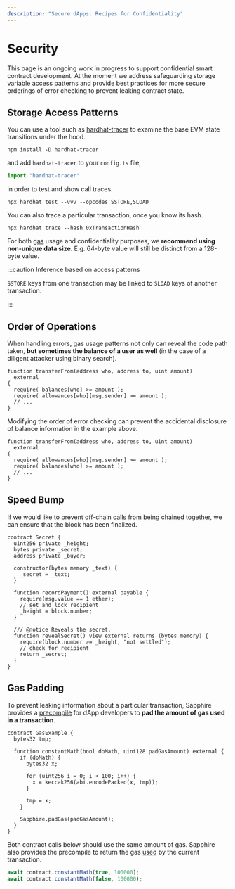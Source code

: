 ```yaml
---
description: "Secure dApps: Recipes for Confidentiality"
---
```


# Security

This page is an ongoing work in progress to support confidential smart contract
development. At the moment we address safeguarding storage variable access
patterns and provide best practices for more secure orderings of error checking
to prevent leaking contract state.

## Storage Access Patterns

You can use a tool such as [hardhat-tracer] to examine the base EVM state
transitions under the hood.

```shell npm2yarn
npm install -D hardhat-tracer
```

and add `hardhat-tracer` to your `config.ts` file,

```typescript
import "hardhat-tracer"
```

in order to test and show call traces.

```shell
npx hardhat test --vvv --opcodes SSTORE,SLOAD
```

You can also trace a particular transaction, once you know its hash.

```shell
npx hardhat trace --hash 0xTransactionHash
```

For both [gas] usage and confidentiality purposes, we **recommend using
non-unique data size**. E.g. 64-byte value will still be distinct from a
128-byte value.

:::caution Inference based on access patterns

`SSTORE` keys from one transaction may be linked to `SLOAD` keys of another
transaction.

:::

## Order of Operations

When handling errors, gas usage patterns not only can reveal the code path
taken, **but sometimes the balance of a user as well** (in the case of a diligent
attacker using binary search).

```solidity
function transferFrom(address who, address to, uint amount)
  external
{
  require( balances[who] >= amount );
  require( allowances[who][msg.sender] >= amount );
  // ...
}
```

Modifying the order of error checking can prevent the accidental disclosure of
balance information in the example above.

```solidity
function transferFrom(address who, address to, uint amount)
  external
{
  require( allowances[who][msg.sender] >= amount );
  require( balances[who] >= amount );
  // ...
}
```

## Speed Bump

If we would like to prevent off-chain calls from being chained together, we can
ensure that the block has been finalized.

```solidity
contract Secret {
  uint256 private _height;
  bytes private _secret;
  address private _buyer;

  constructor(bytes memory _text) {
    _secret = _text;
  }

  function recordPayment() external payable {
    require(msg.value == 1 ether);
    // set and lock recipient
    _height = block.number;
  }

  /// @notice Reveals the secret.
  function revealSecret() view external returns (bytes memory) {
    require(block.number >= _height, "not settled");
    // check for recipient
    return _secret;
  }
}
```

## Gas Padding

To prevent leaking information about a particular transaction, Sapphire
provides a [precompile] for dApp developers to **pad the amount of gas used
in a transaction**.

```solidity
contract GasExample {
  bytes32 tmp;

  function constantMath(bool doMath, uint128 padGasAmount) external {
    if (doMath) {
      bytes32 x;

      for (uint256 i = 0; i < 100; i++) {
        x = keccak256(abi.encodePacked(x, tmp));
      }

      tmp = x;
    }

    Sapphire.padGas(padGasAmount);
  }
}
```

Both contract calls below should use the same amount of gas. Sapphire also
provides the precompile to return the gas [used] by the current transaction.

```typescript
await contract.constantMath(true, 100000);
await contract.constantMath(false, 100000);
```

[gas]: https://docs.soliditylang.org/en/latest/internals/layout_in_storage.html
[hardhat-tracer]: https://www.npmjs.com/package/hardhat-tracer
[precompile]: https://api.docs.oasis.io/sol/sapphire-contracts/contracts/Sapphire.sol/library.Sapphire.html#padgas
[used]: https://api.docs.oasis.io/sol/sapphire-contracts/contracts/Sapphire.sol/library.Sapphire.html#gasused

